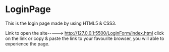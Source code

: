 # LoginPage
This is the login page made by using HTML5 & CSS3.

Link to open the site----->      http://127.0.0.1:5500/LoginForm/index.html
click on the link or copy & paste the link to your favourite browser, you will able to experience the page.
